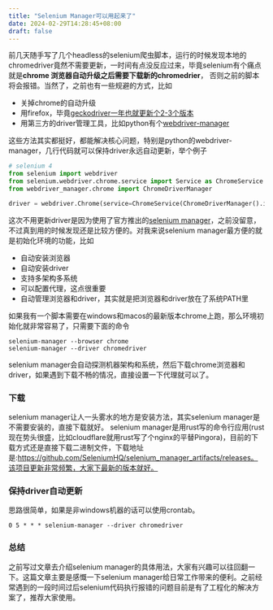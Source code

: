 ```yaml
---
title: "Selenium Manager可以用起来了"
date: 2024-02-29T14:28:45+08:00
draft: false
---
```


前几天随手写了几个headless的selenium爬虫脚本，运行的时候发现本地的chromedriver竟然不需要更新，一时间有点没反应过来，毕竟selenium有个痛点就是**chrome 浏览器自动升级之后需要下载新的chromedrier**， 否则之前的脚本将会报错。当然了，之前也有一些规避的方式，比如

* 关掉chrome的自动升级
* 用firefox，毕竟[geckodriver一年也就更新个2-3个版本](https://github.com/mozilla/geckodriver/releases)
* 用第三方的driver管理工具，比如python有个[webdriver-manager](https://pypi.org/project/webdriver-manager/)

这些方法其实都挺好，都能解决核心问题，特别是python的webdriver-manager，几行代码就可以保持driver永远自动更新，举个例子

```python
# selenium 4
from selenium import webdriver
from selenium.webdriver.chrome.service import Service as ChromeService
from webdriver_manager.chrome import ChromeDriverManager

driver = webdriver.Chrome(service=ChromeService(ChromeDriverManager().install()))
```

这次不用更新driver是因为使用了官方推出的[selenium manager](https://www.selenium.dev/documentation/selenium_manager/)，之前没留意，不过真到用的时候发现还是比较方便的。对我来说selenium manager最方便的就是初始化环境的功能，比如

- 自动安装浏览器
- 自动安装driver
- 支持多架构多系统
- 可以配置代理，这点很重要
- 自动管理浏览器和driver，其实就是把浏览器和driver放在了系统PATH里

如果我有一个脚本需要在windows和macos的最新版本chrome上跑，那么环境初始化就非常容易了，只需要下面的命令

```
selenium-manager --browser chrome
selenium-manager --driver chromedriver
```

selenium manager会自动探测机器架构和系统，然后下载chrome浏览器和driver，如果遇到下载不畅的情况，直接设置一下代理就可以了。

### 下载

selenium manager让人一头雾水的地方是安装方法，其实selenium manager是不需要安装的，直接下载就好。
selenium manager是用rust写的命令行应用(rust现在势头很盛，比如cloudflare就用rust写了个nginx的平替Pingora)，目前的下载方式还是直接下载二进制文件，下载地址是:https://github.com/SeleniumHQ/selenium_manager_artifacts/releases。该项目更新非常频繁，大家下最新的版本就好。

### 保持driver自动更新
思路很简单，如果是非windows机器的话可以使用crontab。

```
0 5 * * * selenium-manager --driver chromedriver
```

### 总结
之前写过文章去介绍selenium manager的具体用法，大家有兴趣可以往回翻一下。这篇文章主要是感慨一下selenium manager给日常工作带来的便利。之前经常遇到的一段时间过后selenium代码执行报错的问题目前是有了工程化的解决方案了，推荐大家使用。



